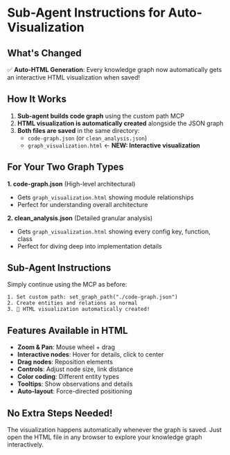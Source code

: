 # Sub-Agent Instructions for Auto-Visualization

## What's Changed

✅ **Auto-HTML Generation**: Every knowledge graph now automatically gets an interactive HTML visualization when saved!

## How It Works

1. **Sub-agent builds code graph** using the custom path MCP
2. **HTML visualization is automatically created** alongside the JSON graph
3. **Both files are saved** in the same directory:
   - `code-graph.json` (or `clean_analysis.json`)
   - `graph_visualization.html` ← **NEW: Interactive visualization**

## For Your Two Graph Types

**1. code-graph.json** (High-level architectural)
- Gets `graph_visualization.html` showing module relationships
- Perfect for understanding overall architecture

**2. clean_analysis.json** (Detailed granular analysis)
- Gets `graph_visualization.html` showing every config key, function, class
- Perfect for diving deep into implementation details

## Sub-Agent Instructions

Simply continue using the MCP as before:

```
1. Set custom path: set_graph_path("./code-graph.json")
2. Create entities and relations as normal
3. 🎉 HTML visualization automatically created!
```

## Features Available in HTML

- **Zoom & Pan**: Mouse wheel + drag
- **Interactive nodes**: Hover for details, click to center
- **Drag nodes**: Reposition elements
- **Controls**: Adjust node size, link distance
- **Color coding**: Different entity types
- **Tooltips**: Show observations and details
- **Auto-layout**: Force-directed positioning

## No Extra Steps Needed!

The visualization happens automatically whenever the graph is saved. Just open the HTML file in any browser to explore your knowledge graph interactively.